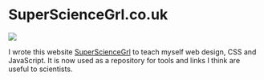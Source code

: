 # SuperScienceGrl.co.uk

<a href="https://supersciencegrl.co.uk"><img src="https://supersciencegrl.co.uk/SuperScienceGrl2.png"></img></a>

I wrote this website <a href="https://supersciencegrl.co.uk">SuperScienceGrl</a> to teach myself web design, CSS and JavaScript. It is now used as a repository for tools and links I think are useful to scientists. 